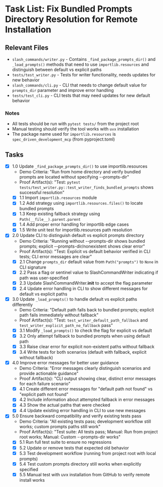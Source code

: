 # Task List: Fix Bundled Prompts Directory Resolution for Remote Installation

## Relevant Files

- `slash_commands/writer.py` - Contains `_find_package_prompts_dir()` and `_load_prompts()` methods that need to use `importlib.resources` and distinguish between default vs explicit paths
- `tests/test_writer.py` - Tests for writer functionality, needs updates for new behavior
- `slash_commands/cli.py` - CLI that needs to change default value for `prompts_dir` parameter and improve error handling
- `tests/test_cli.py` - CLI tests that may need updates for new default behavior

### Notes

- All tests should be run with `pytest tests/` from the project root
- Manual testing should verify the tool works with `uvx` installation
- The package name used for `importlib.resources` is `spec_driven_development_mcp` (from pyproject.toml)

## Tasks

- [x] 1.0 Update `_find_package_prompts_dir()` to use importlib.resources
  - Demo Criteria: "Run from home directory and verify bundled prompts are located without specifying --prompts-dir"
  - Proof Artifact(s): "Test: `pytest tests/test_writer.py::test_writer_finds_bundled_prompts` shows successful resolution"
  - [x] 1.1 Import `importlib.resources` module
  - [x] 1.2 Add strategy using `importlib.resources.files()` to locate bundled prompts
  - [x] 1.3 Keep existing fallback strategy using `Path(__file__).parent.parent`
  - [x] 1.4 Add proper error handling for importlib edge cases
  - [x] 1.5 Write unit test for importlib.resources path resolution

- [x] 2.0 Update CLI to distinguish default vs explicit prompts directory
  - Demo Criteria: "Running without --prompts-dir shows bundled prompts; explicit --prompts-dir/nonexistent shows clear error"
  - Proof Artifact(s): "Test: Explicit vs default behavior verified in CLI tests; CLI error messages are clear"
  - [x] 2.1 Change `prompts_dir` default value from `Path("prompts")` to `None` in CLI signature
  - [x] 2.2 Pass a flag or sentinel value to SlashCommandWriter indicating if path was user-specified
  - [x] 2.3 Update SlashCommandWriter.__init__ to accept the flag parameter
  - [x] 2.4 Update error handling in CLI to show different messages for default vs explicit paths

- [x] 3.0 Update `_load_prompts()` to handle default vs explicit paths differently
  - Demo Criteria: "Default path falls back to bundled prompts; explicit path fails immediately without fallback"
  - Proof Artifact(s): "Test: `test_writer_default_path_fallback` and `test_writer_explicit_path_no_fallback` pass"
  - [x] 3.1 Modify `_load_prompts()` to check the flag for explicit vs default
  - [x] 3.2 Only attempt fallback to bundled prompts when using default path
  - [x] 3.3 Raise clear error for explicit non-existent paths without fallback
  - [x] 3.4 Write tests for both scenarios (default with fallback, explicit without fallback)

- [x] 4.0 Improve error messages for better user guidance
  - Demo Criteria: "Error messages clearly distinguish scenarios and provide actionable guidance"
  - Proof Artifact(s): "CLI output showing clear, distinct error messages for each failure scenario"
  - [x] 4.1 Create different error messages for "default path not found" vs "explicit path not found"
  - [x] 4.2 Include information about attempted fallback in error messages
  - [x] 4.3 Show the actual paths that were checked
  - [x] 4.4 Update existing error handling in CLI to use new messages

- [x] 5.0 Ensure backward compatibility and verify existing tests pass
  - Demo Criteria: "All existing tests pass; development workflow still works; custom prompts paths still work"
  - Proof Artifact(s): "Test suite: All tests pass; Manual: Run from project root works; Manual: Custom --prompts-dir works"
  - [x] 5.1 Run full test suite to ensure no regressions
  - [x] 5.2 Update or remove tests that expected old behavior
  - [x] 5.3 Test development workflow (running from project root with local prompts)
  - [x] 5.4 Test custom prompts directory still works when explicitly specified
  - [x] 5.5 Manual test with uvx installation from GitHub to verify remote install works
